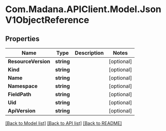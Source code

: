 
# Com.Madana.APIClient.Model.JsonV1ObjectReference

## Properties

Name | Type | Description | Notes
------------ | ------------- | ------------- | -------------
**ResourceVersion** | **string** |  | [optional] 
**Kind** | **string** |  | [optional] 
**Name** | **string** |  | [optional] 
**Namespace** | **string** |  | [optional] 
**FieldPath** | **string** |  | [optional] 
**Uid** | **string** |  | [optional] 
**ApiVersion** | **string** |  | [optional] 

[[Back to Model list]](../README.md#documentation-for-models)
[[Back to API list]](../README.md#documentation-for-api-endpoints)
[[Back to README]](../README.md)

